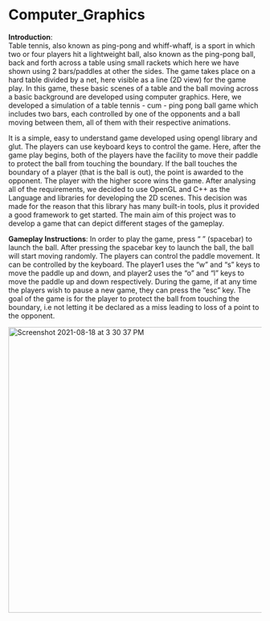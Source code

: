 # Computer_Graphics

**Introduction**:  
Table tennis, also known as ping-pong and whiff-whaff, is a sport in which two or four players hit a lightweight ball, also known as the ping-pong ball, back and forth across a table using small rackets which here we have shown using 2 bars/paddles at other the sides. The game takes place on a hard table divided by a net, here visible as a line (2D view) for the game play. In this game, these basic scenes of a table and the ball moving across a basic background are developed using computer graphics. Here, we developed a simulation of a table tennis - cum - ping pong ball game which includes two bars, each controlled by one of the opponents and a ball moving between them, all of them with their respective animations.

It is a simple, easy to understand game developed using opengl library and glut. The players can use keyboard keys to control the game. Here, after the game play begins, both of the players have the facility to move their paddle to protect the ball from touching the boundary. If the ball touches the boundary of a player (that is the ball is out), the point is awarded to the opponent. The player with the higher score wins the game. 
After analysing all of the requirements, we decided to use OpenGL and C++ as the Language and libraries for developing the 2D scenes. This decision was made for the reason that this library has many built-in tools, plus it provided a good framework to get started. The main aim of this project was to develop a game that can depict different stages of the gameplay.


**Gameplay Instructions**: 
In order to play the game, press “ ” (spacebar) to launch the ball. After pressing the spacebar key to launch the ball, the ball will start moving randomly. The players can control the paddle movement. It can be controlled by the keyboard. The player1 uses the “w” and “s” keys to move the paddle up and down, and player2 uses the “o” and “l” keys to move the paddle up and down respectively. During the game, if at any time the players wish to pause a new game, they can press the “esc” key. The goal of the game is for the player to protect the ball from touching the boundary, i.e not letting it be declared as a miss leading to loss of a point to the opponent.  

<img width="569" alt="Screenshot 2021-08-18 at 3 30 37 PM" src="https://user-images.githubusercontent.com/74405790/129879307-c567fea9-dc13-41bc-919f-48f6db98001c.png">




















